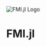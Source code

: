 ![FMI.jl Logo](https://github.com/ThummeTo/FMI.jl/blob/main/logo/fmijl_logo_640_320.png "FMI.jl Logo")
# FMI.jl

